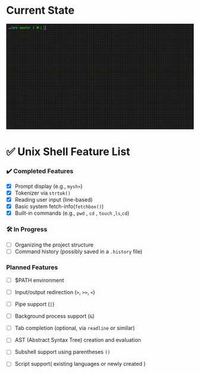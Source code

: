 # Current State

![Demo](assets/ashelagif.gif)

# ✅ Unix Shell Feature List

### ✔️ Completed Features
- [x] Prompt display (e.g., `mysh>`)
- [x] Tokenizer via `strtok()`
- [x] Reading user input (line-based)
- [x] Basic system fetch-info(`fetchbox()`)
- [x] Built-in commands (e.g., `pwd` , `cd` , `touch` ,`ls`,`cd`)
### 🛠️ In Progress
- [ ] Organizing the project structure
- [ ] Command history (possibly saved in a `.history` file)
### Planned Features
- [ ] $PATH environment
- [ ] Input/output redirection (`>`, `>>`, `<`)
- [ ] Pipe support (`|`)
- [ ] Background process support (`&`)
- [ ] Tab completion (optional, via `readline` or similar)
- [ ] AST (Abstract Syntax Tree) creation and evaluation
- [ ] Subshell support using parentheses `()`
- [ ] Script support( existing languages or newly created ) 

